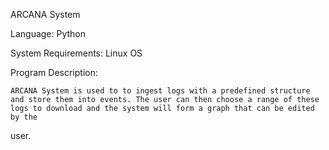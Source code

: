 ARCANA System

Language: Python

System Requirements: Linux OS

Program Description:

    ARCANA System is used to to ingest logs with a predefined structure and store them into events. The user can then choose a range of these logs to download and the system will form a graph that can be edited by the
user. 
